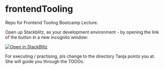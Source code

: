 # frontendTooling
Repo for Frontend Tooling Bootcamp Lecture.

Open up Stackblitz, as your development environment - by opening the link of the button in a new incognito window:

[![Open in StackBlitz](https://developer.stackblitz.com/img/open_in_stackblitz.svg)](https://stackblitz.com/fork/github/tanjaChristina/frontendTooling/)

For executing / practising, pls change to the directory Tanja points you at. She will guide you through the TODOs.